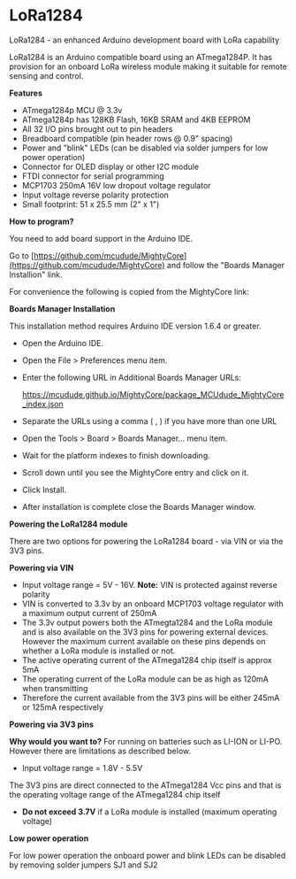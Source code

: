 # LoRa1284
LoRa1284 - an enhanced Arduino development board with LoRa capability

LoRa1284 is an Arduino compatible board using an ATmega1284P. It has provision for an onboard LoRa wireless module making it suitable for remote sensing and control.

**Features**

- ATmega1284p MCU @ 3.3v
- ATmega1284p has 128KB Flash, 16KB SRAM and 4KB EEPROM
- All 32 I/O pins brought out to pin headers
- Breadboard compatible (pin header rows @ 0.9" spacing)
- Power and "blink" LEDs (can be disabled via solder jumpers for low power operation)
- Connector for OLED display or other I2C module
- FTDI connector for serial programming
- MCP1703 250mA 16V low dropout voltage regulator
- Input voltage reverse polarity protection
- Small footprint: 51 x 25.5 mm (2" x 1")

**How to program?**

You need to add board support in the Arduino IDE.

Go to [https://github.com/mcudude/MightyCore](https://github.com/mcudude/MightyCore) and
follow the "Boards Manager Installion" link.

For convenience the following is copied from the MightyCore link:

**Boards Manager Installation**

This installation method requires Arduino IDE version 1.6.4 or greater.

- Open the Arduino IDE.
- Open the File > Preferences menu item.
- Enter the following URL in Additional Boards Manager URLs:

  https://mcudude.github.io/MightyCore/package_MCUdude_MightyCore_index.json

- Separate the URLs using a comma ( , ) if you have more than one URL
- Open the Tools > Board > Boards Manager... menu item.
- Wait for the platform indexes to finish downloading.
- Scroll down until you see the MightyCore entry and click on it.
- Click Install.
- After installation is complete close the Boards Manager window.

**Powering the LoRa1284 module**

There are two options for powering the LoRa1284 board - via VIN or via the 3V3 pins.

**Powering via VIN**

- Input voltage range = 5V - 16V. **Note:** VIN is protected against reverse polarity
- VIN is converted to 3.3v by an onboard MCP1703 voltage regulator with a maximum output current of 250mA
- The 3.3v output powers both the ATmegta1284 and the LoRa module and is also available on the 3V3 pins for powering external devices. However the maximum current available on these pins depends on whether a LoRa module is installed or not.
- The active operating current of the ATmega1284 chip itself is approx 5mA
- The operating current of the LoRa module can be as high as 120mA when transmitting
- Therefore the current available from the 3V3 pins will be either 245mA or 125mA respectively

**Powering via 3V3 pins**

**Why would you want to?** For running on batteries such as LI-ION or LI-PO. However there are limitations
as described below.

* Input voltage range = 1.8V - 5.5V

The 3V3 pins are direct connected to the ATmega1284 Vcc pins and that is the operating voltage range of the ATmega1284 chip itself

- **Do not exceed 3.7V** if a LoRa module is installed (maximum operating voltage)

**Low power operation**

For low power operation the onboard power and blink LEDs can be disabled by removing solder jumpers SJ1 and SJ2
